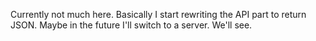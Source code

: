 Currently not much here. Basically I start rewriting the API part to return JSON. Maybe in the future
I'll switch to a server. We'll see.
